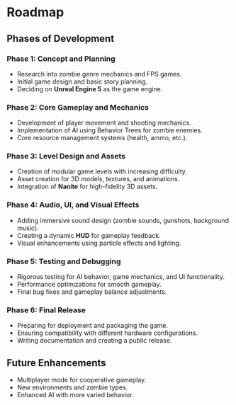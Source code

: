 
# Roadmap

## Phases of Development

### Phase 1: Concept and Planning
- Research into zombie genre mechanics and FPS games.
- Initial game design and basic story planning.
- Deciding on **Unreal Engine 5** as the game engine.

### Phase 2: Core Gameplay and Mechanics
- Development of player movement and shooting mechanics.
- Implementation of AI using Behavior Trees for zombie enemies.
- Core resource management systems (health, ammo, etc.).

### Phase 3: Level Design and Assets
- Creation of modular game levels with increasing difficulty.
- Asset creation for 3D models, textures, and animations.
- Integration of **Nanite** for high-fidelity 3D assets.

### Phase 4: Audio, UI, and Visual Effects
- Adding immersive sound design (zombie sounds, gunshots, background music).
- Creating a dynamic **HUD** for gameplay feedback.
- Visual enhancements using particle effects and lighting.

### Phase 5: Testing and Debugging
- Rigorous testing for AI behavior, game mechanics, and UI functionality.
- Performance optimizations for smooth gameplay.
- Final bug fixes and gameplay balance adjustments.

### Phase 6: Final Release
- Preparing for deployment and packaging the game.
- Ensuring compatibility with different hardware configurations.
- Writing documentation and creating a public release.

## Future Enhancements
- Multiplayer mode for cooperative gameplay.
- New environments and zombie types.
- Enhanced AI with more varied behavior.
